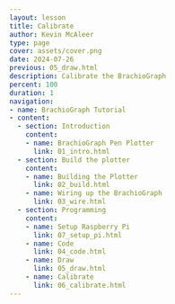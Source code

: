 ```yaml
---
layout: lesson
title: Calibrate
author: Kevin McAleer
type: page
cover: assets/cover.png
date: 2024-07-26
previous: 05_draw.html
description: Calibrate the BrachioGraph
percent: 100
duration: 1
navigation:
- name: BrachioGraph Tutorial
- content:
  - section: Introduction
    content:
    - name: BrachioGraph Pen Plotter
      link: 01_intro.html
  - section: Build the plotter
    content:
    - name: Building the Plotter
      link: 02_build.html
    - name: Wiring up the BrachioGraph
      link: 03_wire.html
  - section: Programming
    content:
    - name: Setup Raspberry Pi
      link: 07_setup_pi.html
    - name: Code
      link: 04_code.html
    - name: Draw
      link: 05_draw.html
    - name: Calibrate
      link: 06_calibrate.html
---
```

